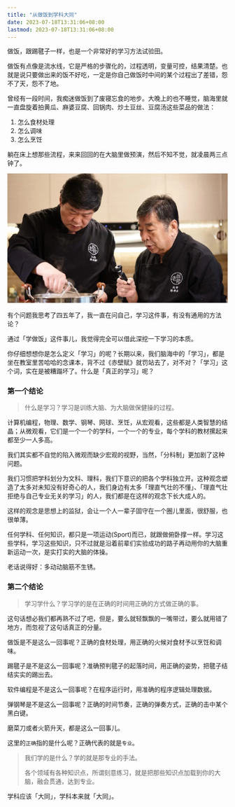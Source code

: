 ```yaml
---
title: "从做饭到学科大同"
date: 2023-07-18T13:31:06+08:00
lastmod: 2023-07-18T13:31:06+08:00
---
```


做饭，跟踢毽子一样，也是一个非常好的学习方法试验田。

做饭有点像是流水线，它是严格的步骤化的，过程透明，变量可控，结果清楚。也就是说只要做出来的饭不好吃，一定是你自己做饭时中间的某个过程出了差错，怨不了天，怨不了地。

<!--more-->

曾经有一段时间，我痴迷做饭到了废寝忘食的地步。大晚上的也不睡觉，脑海里就一直盘旋着拍黄瓜、麻婆豆腐、回锅肉、炒土豆丝、豆腐汤这些菜品的做法：

1. 怎么食材处理
2. 怎么调味
3. 怎么烹饪

躺在床上想那些流程，来来回回的在大脑里做预演，然后不知不觉，就凌晨两三点钟了。

![](master.jpg)

有个问题我思考了四五年了，我一直在问自己，学习这件事，有没有通用的方法论？

通过「学做饭」这件事儿，我觉得完全可以借此深挖一下学习的本质。

你仔细想想你是怎么定义「学习」的呢？长期以来，我们脑海中的「学习」，都是坐在教室里苦哈哈的念课本，背不过《赤壁赋》就罚站去了，对不对？「学习」这个词，实在是被糟蹋坏了。什么是「真正的学习」呢？

### 第一个结论

> 什么是学习？学习是训练大脑、为大脑做保健操的过程。

计算机编程，物理、数学、钢琴、网球、烹饪，从宏观看，这些都是人类智慧的结晶；从微观看，它们是一个一个的学科，一个一个的专业，每个学科的教材摞起来都至少一人多高。

我们其实都不自觉的陷入微观而缺少宏观的视野，当然，「分科制」更加剧了这种问题。

我们习惯把学科划分为文科、理科，我们下意识的把各个学科独立开。这种观念塑造了太多对未知没有好奇心的人，我们身边有太多「理直气壮的不懂」、「理直气壮拒绝与自己专业无关的学习」的人，我们都是在这样的观念下长大成人的。

这样的观念是思想上的监狱，会让一个人一辈子固守在一个圈儿里面，很舒服，也很单薄。

任何学科、任何知识，都只是一项运动(Sport)而已，就跟做俯卧撑一样。学习这些学科，学习这些知识，只不过就是沿着前辈们实验成功的路子再动用你的大脑重新运动一次，是实打实的大脑的体操。

老话说得好：多动动脑筋不生锈。

### 第二个结论

> 学习学什么？学习学的是在正确的时间用正确的方式做正确的事。

这句话想必我们都再熟不过了吧，但是，要么就轻飘飘的一嘴带过，要么就用错了地方，而忽视了这句话真正的分量。

做饭是不是这么一回事呢？正确的食材处理，用正确的火候对食材予以烹饪和调味。

踢毽子是不是这么一回事呢？准确预判毽子的起落时间，用正确的姿势，把毽子结结实实的踢出去。

软件编程是不是这么一回事呢？在程序运行时，用准确的程序逻辑处理数据。

弹钢琴是不是这么一回事呢？正确的时间节奏，正确的弹奏方式，正确的击中某个黑白键。

磨菜刀或者火箭升天，都是这么一回事儿。

这里的`正确`指的是什么呢？正确代表的就是`专业`。

> 我们学的是什么？学的就是那专业的手法。
>
> 各个领域有各种知识点，所谓刻意练习，就是把那些知识点加载到你的大脑，融会贯通，达到专业。

学科应该「大同」，学科本来就「大同」。
